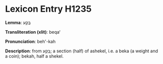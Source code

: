 # Lexicon Entry H1235

**Lemma**: בֶּקַע

**Transliteration (xlit)**: beqaʻ

**Pronunciation**: beh'-kah

**Description**:
from בָּקַע; a section (half) of ashekel, i.e. a beka (a weight and a coin); bekah, half a shekel.
